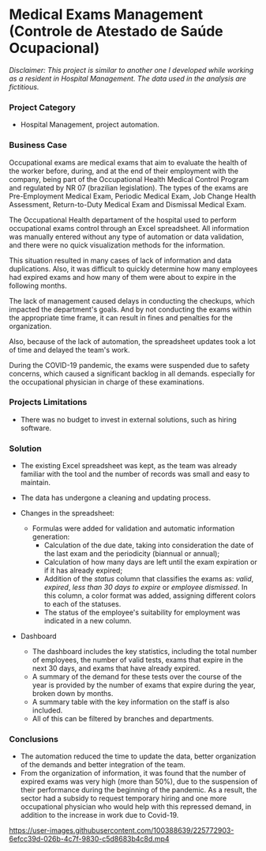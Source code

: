 # Medical Exams Management (Controle de Atestado de Saúde Ocupacional)

*Disclaimer: This project is similar to another one I developed while working as a resident in Hospital Management. The data used in the analysis are fictitious.*

### Project Category

* Hospital Management, project automation.

### Business Case

Occupational exams are medical exams that aim to evaluate the health of the worker before, during, and at the end of their employment with the company, being part of the Occupational Health Medical Control Program and regulated by NR 07 (brazilian legislation). The types of the exams are Pre-Employment Medical Exam, Periodic Medical Exam, Job Change Health Assessment, Return-to-Duty Medical Exam and Dismissal Medical Exam.

The Occupational Health departament of the hospital used to perform occupational exams control through an Excel spreadsheet. All information was manually entered without any type of automation or data validation, and there were no quick visualization methods for the information.

This situation resulted in many cases of lack of information and data duplications. Also, it was difficult to quickly determine how many employees had expired exams and how many of them were about to expire in the following months.

The lack of management caused delays in conducting the checkups, which impacted the department's goals. And by not conducting the exams within the appropriate time frame, it can result in fines and penalties for the organization.

Also, because of the lack of automation, the spreadsheet updates took a lot of time and delayed the team's work.

During the COVID-19 pandemic, the exams were suspended due to safety concerns, which caused a significant backlog in all demands. especially for the occupational physician in charge of these examinations.

### Projects Limitations

* There was no budget to invest in external solutions, such as hiring software.

### Solution

* The existing Excel spreadsheet was kept, as the team was already familiar with the tool and the number of records was small and easy to maintain.
* The data has undergone a cleaning and updating process.

* Changes in the spreadsheet:
     * Formulas were added for validation and automatic information generation:
          * Calculation of the due date, taking into consideration the date of the last exam and the periodicity (biannual or annual);
          * Calculation of how many days are left until the exam expiration or if it has already expired;
          * Addition of the *status* column that classifies the exams as: *valid*, *expired*, *less than 30 days to expire* or *employee dismissed*. In this column, a color format was added, assigning different colors to each of the statuses.
          * The status of the employee's suitability for employment was indicated in a new column.

* Dashboard
     * The dashboard includes the key statistics, including the total number of employees, the number of valid tests, exams that expire in the next 30 days, and exams that have already expired. 
     * A summary of the demand for these tests over the course of the year is provided by the number of exams that expire during the year, broken down by months. 
     * A summary table with the key information on the staff is also included.
     * All of this can be filtered by branches and departments.


### Conclusions

* The automation reduced the time to update the data, better organization of the demands and better integration of the team.
* From the organization of information, it was found that the number of expired exams was very high (more than 50%), due to the suspension of their performance during the beginning of the pandemic. As a result, the sector had a subsidy to request temporary hiring and one more occupational physician who would help with this repressed demand, in addition to the increase in work due to Covid-19.


https://user-images.githubusercontent.com/100388639/225772903-6efcc39d-026b-4c7f-9830-c5d8683b4c8d.mp4

